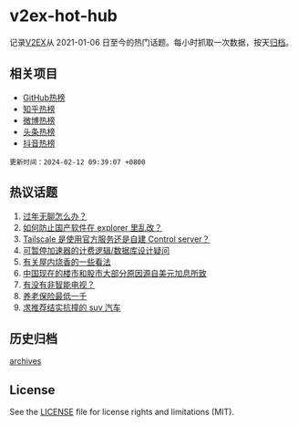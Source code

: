# v2ex-hot-hub

 记录[V2EX](https://www.v2ex.com/)从 2021-01-06 日至今的热门话题。每小时抓取一次数据，按天[归档](archives)。
 
 ## 相关项目

- [GitHub热榜](https://github.com/snaildev/github-hot-hub)
- [知乎热榜](https://github.com/snaildev/zhihu-hot-hub)
- [微博热榜](https://github.com/snaildev/weibo-hot-hub)
- [头条热榜](https://github.com/snaildev/toutiao-hot-hub)
- [抖音热榜](https://github.com/snaildev/douyin-hot-hub)


 `更新时间：2024-02-12 09:39:07 +0800`

## 热议话题

1. [过年无聊怎么办？](https://www.v2ex.com/t/1015308)
1. [如何防止国产软件在 explorer 里乱改？](https://www.v2ex.com/t/1015320)
1. [Tailscale 是使用官方服务还是自建 Control server？](https://www.v2ex.com/t/1015317)
1. [可暂停加速器的计费逻辑/数据库设计疑问](https://www.v2ex.com/t/1015307)
1. [有关屋内烧香的一些看法](https://www.v2ex.com/t/1015319)
1. [中国现在的楼市和股市大部分原因源自美元加息所致](https://www.v2ex.com/t/1015379)
1. [有没有非智能电视？](https://www.v2ex.com/t/1015354)
1. [养老保险最低一千](https://www.v2ex.com/t/1015333)
1. [求推荐结实抗撞的 suv 汽车](https://www.v2ex.com/t/1015318)

## 历史归档

[archives](archives)

## License

See the [LICENSE](LICENSE) file for license rights and limitations (MIT).
